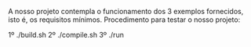 A nosso projeto contempla o funcionamento dos 3 exemplos fornecidos, isto é, os requisitos mínimos.
Procedimento para testar o nosso projeto:

1º ./build.sh 
2º ./compile.sh <exemplo>
3º ./run 

